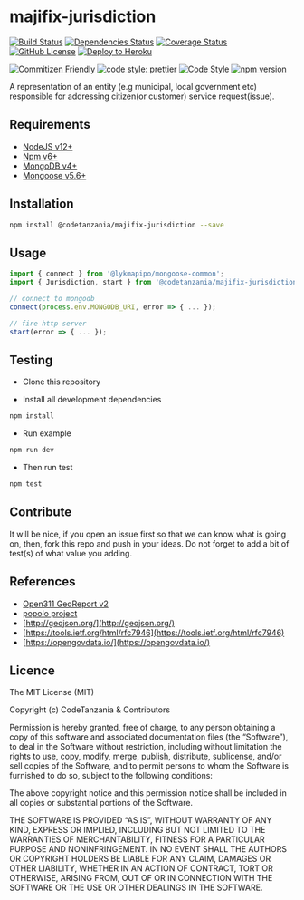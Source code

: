 # majifix-jurisdiction

[![Build Status](https://travis-ci.org/CodeTanzania/majifix-jurisdiction.svg?branch=develop)](https://travis-ci.org/CodeTanzania/majifix-jurisdiction)
[![Dependencies Status](https://david-dm.org/CodeTanzania/majifix-jurisdiction.svg)](https://david-dm.org/CodeTanzania/majifix-jurisdiction)
[![Coverage Status](https://coveralls.io/repos/github/CodeTanzania/majifix-jurisdiction/badge.svg?branch=develop)](https://coveralls.io/github/CodeTanzania/majifix-jurisdiction?branch=develop)
[![GitHub License](https://img.shields.io/github/license/CodeTanzania/majifix-jurisdiction)](https://github.com/CodeTanzania/majifix-jurisdiction/blob/develop/LICENSE)
[![Deploy to Heroku](https://www.herokucdn.com/deploy/button.png)](https://heroku.com/deploy?template=https://github.com/CodeTanzania/majifix-jurisdiction/tree/develop)

[![Commitizen Friendly](https://img.shields.io/badge/commitizen-friendly-brightgreen.svg)](http://commitizen.github.io/cz-cli/)
[![code style: prettier](https://img.shields.io/badge/code_style-prettier-ff69b4.svg)](https://github.com/prettier/prettier)
[![Code Style](https://badgen.net/badge/code%20style/airbnb/ff5a5f?icon=airbnb)](https://github.com/airbnb/javascript)
[![npm version](https://img.shields.io/npm/v/@codetanzania/majifix-jurisdiction)](https://www.npmjs.com/package/@codetanzania/majifix-jurisdiction)

A representation of an entity (e.g municipal, local government etc) responsible for addressing citizen(or customer) service request(issue).

## Requirements

- [NodeJS v12+](https://nodejs.org)
- [Npm v6+](https://www.npmjs.com/)
- [MongoDB v4+](https://www.mongodb.com/)
- [Mongoose v5.6+](https://github.com/Automattic/mongoose)

## Installation

```sh
npm install @codetanzania/majifix-jurisdiction --save
```

## Usage

```js
import { connect } from '@lykmapipo/mongoose-common';
import { Jurisdiction, start } from '@codetanzania/majifix-jurisdiction';

// connect to mongodb
connect(process.env.MONGODB_URI, error => { ... });

// fire http server
start(error => { ... });
```

## Testing

- Clone this repository

- Install all development dependencies

```sh
npm install
```

- Run example

```sh
npm run dev
```

- Then run test

```sh
npm test
```

## Contribute

It will be nice, if you open an issue first so that we can know what is going on, then, fork this repo and push in your ideas. Do not forget to add a bit of test(s) of what value you adding.

## References

- [Open311 GeoReport v2](http://wiki.open311.org/GeoReport_v2/)
- [popolo project](https://www.popoloproject.com/)
- [http://geojson.org/](http://geojson.org/)
- [https://tools.ietf.org/html/rfc7946](https://tools.ietf.org/html/rfc7946)
- [https://opengovdata.io/](https://opengovdata.io/)

## Licence

The MIT License (MIT)

Copyright (c) CodeTanzania & Contributors

Permission is hereby granted, free of charge, to any person obtaining a copy of this software and associated documentation files (the “Software”), to deal in the Software without restriction, including without limitation the rights to use, copy, modify, merge, publish, distribute, sublicense, and/or sell copies of the Software, and to permit persons to whom the Software is furnished to do so, subject to the following conditions:

The above copyright notice and this permission notice shall be included in all copies or substantial portions of the Software.

THE SOFTWARE IS PROVIDED “AS IS”, WITHOUT WARRANTY OF ANY KIND, EXPRESS OR IMPLIED, INCLUDING BUT NOT LIMITED TO THE WARRANTIES OF MERCHANTABILITY, FITNESS FOR A PARTICULAR PURPOSE AND NONINFRINGEMENT. IN NO EVENT SHALL THE AUTHORS OR COPYRIGHT HOLDERS BE LIABLE FOR ANY CLAIM, DAMAGES OR OTHER LIABILITY, WHETHER IN AN ACTION OF CONTRACT, TORT OR OTHERWISE, ARISING FROM, OUT OF OR IN CONNECTION WITH THE SOFTWARE OR THE USE OR OTHER DEALINGS IN THE SOFTWARE.
